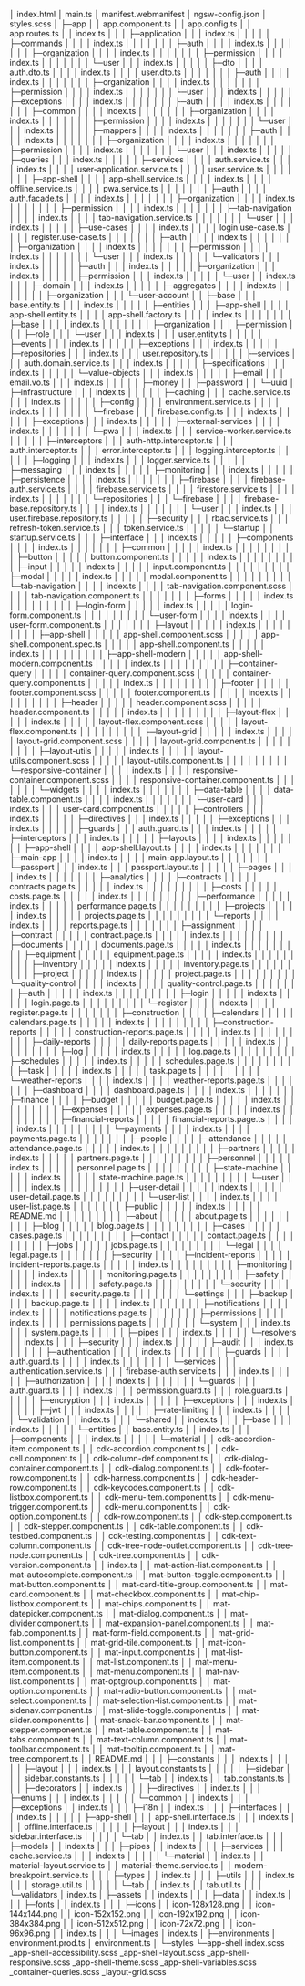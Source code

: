 │  index.html
│  main.ts
│  manifest.webmanifest
│  ngsw-config.json
│  styles.scss
│
├─app
│  │  app.component.ts
│  │  app.config.ts
│  │  app.routes.ts
│  │  index.ts
│  │
│  ├─application
│  │  │  index.ts
│  │  │
│  │  ├─commands
│  │  │  │  index.ts
│  │  │  │
│  │  │  ├─auth
│  │  │  │      index.ts
│  │  │  │
│  │  │  ├─organization
│  │  │  │      index.ts
│  │  │  │
│  │  │  ├─permission
│  │  │  │      index.ts
│  │  │  │
│  │  │  └─user
│  │  │          index.ts
│  │  │
│  │  ├─dto
│  │  │  │  auth.dto.ts
│  │  │  │  index.ts
│  │  │  │  user.dto.ts
│  │  │  │
│  │  │  ├─auth
│  │  │  │      index.ts
│  │  │  │
│  │  │  ├─organization
│  │  │  │      index.ts
│  │  │  │
│  │  │  ├─permission
│  │  │  │      index.ts
│  │  │  │
│  │  │  └─user
│  │  │          index.ts
│  │  │
│  │  ├─exceptions
│  │  │  │  index.ts
│  │  │  │
│  │  │  ├─auth
│  │  │  │      index.ts
│  │  │  │
│  │  │  ├─common
│  │  │  │      index.ts
│  │  │  │
│  │  │  ├─organization
│  │  │  │      index.ts
│  │  │  │
│  │  │  ├─permission
│  │  │  │      index.ts
│  │  │  │
│  │  │  └─user
│  │  │          index.ts
│  │  │
│  │  ├─mappers
│  │  │  │  index.ts
│  │  │  │
│  │  │  ├─auth
│  │  │  │      index.ts
│  │  │  │
│  │  │  ├─organization
│  │  │  │      index.ts
│  │  │  │
│  │  │  ├─permission
│  │  │  │      index.ts
│  │  │  │
│  │  │  └─user
│  │  │          index.ts
│  │  │
│  │  ├─queries
│  │  │      index.ts
│  │  │
│  │  ├─services
│  │  │  │  auth.service.ts
│  │  │  │  index.ts
│  │  │  │  user-application.service.ts
│  │  │  │  user.service.ts
│  │  │  │
│  │  │  ├─app-shell
│  │  │  │      app-shell.service.ts
│  │  │  │      index.ts
│  │  │  │      offline.service.ts
│  │  │  │      pwa.service.ts
│  │  │  │
│  │  │  ├─auth
│  │  │  │      auth.facade.ts
│  │  │  │      index.ts
│  │  │  │
│  │  │  ├─organization
│  │  │  │      index.ts
│  │  │  │
│  │  │  ├─permission
│  │  │  │      index.ts
│  │  │  │
│  │  │  ├─tab-navigation
│  │  │  │      index.ts
│  │  │  │      tab-navigation.service.ts
│  │  │  │
│  │  │  └─user
│  │  │          index.ts
│  │  │
│  │  ├─use-cases
│  │  │  │  index.ts
│  │  │  │  login.use-case.ts
│  │  │  │  register.use-case.ts
│  │  │  │
│  │  │  ├─auth
│  │  │  │      index.ts
│  │  │  │
│  │  │  ├─organization
│  │  │  │      index.ts
│  │  │  │
│  │  │  ├─permission
│  │  │  │      index.ts
│  │  │  │
│  │  │  └─user
│  │  │          index.ts
│  │  │
│  │  └─validators
│  │      │  index.ts
│  │      │
│  │      ├─auth
│  │      │      index.ts
│  │      │
│  │      ├─organization
│  │      │      index.ts
│  │      │
│  │      ├─permission
│  │      │      index.ts
│  │      │
│  │      └─user
│  │              index.ts
│  │
│  ├─domain
│  │  │  index.ts
│  │  │
│  │  ├─aggregates
│  │  │  │  index.ts
│  │  │  │
│  │  │  ├─organization
│  │  │  └─user-account
│  │  ├─base
│  │  │      base.entity.ts
│  │  │      index.ts
│  │  │
│  │  ├─entities
│  │  │  ├─app-shell
│  │  │  │      app-shell.entity.ts
│  │  │  │      app-shell.factory.ts
│  │  │  │      index.ts
│  │  │  │
│  │  │  ├─base
│  │  │  │      index.ts
│  │  │  │
│  │  │  ├─organization
│  │  │  ├─permission
│  │  │  ├─role
│  │  │  └─user
│  │  │          index.ts
│  │  │          user.entity.ts
│  │  │
│  │  ├─events
│  │  │      index.ts
│  │  │
│  │  ├─exceptions
│  │  │      index.ts
│  │  │
│  │  ├─repositories
│  │  │      index.ts
│  │  │      user.repository.ts
│  │  │
│  │  ├─services
│  │  │      auth.domain.service.ts
│  │  │      index.ts
│  │  │
│  │  ├─specifications
│  │  │      index.ts
│  │  │
│  │  └─value-objects
│  │      │  index.ts
│  │      │
│  │      ├─email
│  │      │      email.vo.ts
│  │      │      index.ts
│  │      │
│  │      ├─money
│  │      ├─password
│  │      └─uuid
│  ├─infrastructure
│  │  │  index.ts
│  │  │
│  │  ├─caching
│  │  │      cache.service.ts
│  │  │      index.ts
│  │  │
│  │  ├─config
│  │  │  │  environment.service.ts
│  │  │  │  index.ts
│  │  │  │
│  │  │  └─firebase
│  │  │          firebase.config.ts
│  │  │          index.ts
│  │  │
│  │  ├─exceptions
│  │  │      index.ts
│  │  │
│  │  ├─external-services
│  │  │  │  index.ts
│  │  │  │
│  │  │  └─pwa
│  │  │          index.ts
│  │  │          service-worker.service.ts
│  │  │
│  │  ├─interceptors
│  │  │      auth-http.interceptor.ts
│  │  │      auth.interceptor.ts
│  │  │      error.interceptor.ts
│  │  │      logging.interceptor.ts
│  │  │
│  │  ├─logging
│  │  │      index.ts
│  │  │      logger.service.ts
│  │  │
│  │  ├─messaging
│  │  │      index.ts
│  │  │
│  │  ├─monitoring
│  │  │      index.ts
│  │  │
│  │  ├─persistence
│  │  │  │  index.ts
│  │  │  │
│  │  │  ├─firebase
│  │  │  │      firebase-auth.service.ts
│  │  │  │      firebase.service.ts
│  │  │  │      firestore.service.ts
│  │  │  │      index.ts
│  │  │  │
│  │  │  └─repositories
│  │  │      └─firebase
│  │  │          │  firebase-base.repository.ts
│  │  │          │  index.ts
│  │  │          │
│  │  │          └─user
│  │  │                  index.ts
│  │  │                  user.firebase.repository.ts
│  │  │
│  │  ├─security
│  │  │      rbac.service.ts
│  │  │      refresh-token.service.ts
│  │  │      token.service.ts
│  │  │
│  │  └─startup
│  │          startup.service.ts
│  │
│  ├─interface
│  │  │  index.ts
│  │  │
│  │  ├─components
│  │  │  │  index.ts
│  │  │  │
│  │  │  ├─common
│  │  │  │  │  index.ts
│  │  │  │  │
│  │  │  │  ├─button
│  │  │  │  │      button.component.ts
│  │  │  │  │      index.ts
│  │  │  │  │
│  │  │  │  ├─input
│  │  │  │  │      index.ts
│  │  │  │  │      input.component.ts
│  │  │  │  │
│  │  │  │  ├─modal
│  │  │  │  │      index.ts
│  │  │  │  │      modal.component.ts
│  │  │  │  │
│  │  │  │  └─tab-navigation
│  │  │  │          index.ts
│  │  │  │          tab-navigation.component.scss
│  │  │  │          tab-navigation.component.ts
│  │  │  │
│  │  │  ├─forms
│  │  │  │  │  index.ts
│  │  │  │  │
│  │  │  │  ├─login-form
│  │  │  │  │      index.ts
│  │  │  │  │      login-form.component.ts
│  │  │  │  │
│  │  │  │  └─user-form
│  │  │  │          index.ts
│  │  │  │          user-form.component.ts
│  │  │  │
│  │  │  ├─layout
│  │  │  │  │  index.ts
│  │  │  │  │
│  │  │  │  ├─app-shell
│  │  │  │  │      app-shell.component.scss
│  │  │  │  │      app-shell.component.spec.ts
│  │  │  │  │      app-shell.component.ts
│  │  │  │  │      index.ts
│  │  │  │  │
│  │  │  │  ├─app-shell-modern
│  │  │  │  │      app-shell-modern.component.ts
│  │  │  │  │      index.ts
│  │  │  │  │
│  │  │  │  ├─container-query
│  │  │  │  │      container-query.component.scss
│  │  │  │  │      container-query.component.ts
│  │  │  │  │      index.ts
│  │  │  │  │
│  │  │  │  ├─footer
│  │  │  │  │      footer.component.scss
│  │  │  │  │      footer.component.ts
│  │  │  │  │      index.ts
│  │  │  │  │
│  │  │  │  ├─header
│  │  │  │  │      header.component.scss
│  │  │  │  │      header.component.ts
│  │  │  │  │      index.ts
│  │  │  │  │
│  │  │  │  ├─layout-flex
│  │  │  │  │      index.ts
│  │  │  │  │      layout-flex.component.scss
│  │  │  │  │      layout-flex.component.ts
│  │  │  │  │
│  │  │  │  ├─layout-grid
│  │  │  │  │      index.ts
│  │  │  │  │      layout-grid.component.scss
│  │  │  │  │      layout-grid.component.ts
│  │  │  │  │
│  │  │  │  ├─layout-utils
│  │  │  │  │      index.ts
│  │  │  │  │      layout-utils.component.scss
│  │  │  │  │      layout-utils.component.ts
│  │  │  │  │
│  │  │  │  └─responsive-container
│  │  │  │          index.ts
│  │  │  │          responsive-container.component.scss
│  │  │  │          responsive-container.component.ts
│  │  │  │
│  │  │  └─widgets
│  │  │      │  index.ts
│  │  │      │
│  │  │      ├─data-table
│  │  │      │      data-table.component.ts
│  │  │      │      index.ts
│  │  │      │
│  │  │      └─user-card
│  │  │              index.ts
│  │  │              user-card.component.ts
│  │  │
│  │  ├─controllers
│  │  │      index.ts
│  │  │
│  │  ├─directives
│  │  │      index.ts
│  │  │
│  │  ├─exceptions
│  │  │      index.ts
│  │  │
│  │  ├─guards
│  │  │      auth.guard.ts
│  │  │      index.ts
│  │  │
│  │  ├─interceptors
│  │  │      index.ts
│  │  │
│  │  ├─layouts
│  │  │  │  index.ts
│  │  │  │
│  │  │  ├─app-shell
│  │  │  │      app-shell.layout.ts
│  │  │  │      index.ts
│  │  │  │
│  │  │  ├─main-app
│  │  │  │      index.ts
│  │  │  │      main-app.layout.ts
│  │  │  │
│  │  │  └─passport
│  │  │          index.ts
│  │  │          passport.layout.ts
│  │  │
│  │  ├─pages
│  │  │  │  index.ts
│  │  │  │
│  │  │  ├─analytics
│  │  │  │  ├─contracts
│  │  │  │  │      contracts.page.ts
│  │  │  │  │      index.ts
│  │  │  │  │
│  │  │  │  ├─costs
│  │  │  │  │      costs.page.ts
│  │  │  │  │      index.ts
│  │  │  │  │
│  │  │  │  ├─performance
│  │  │  │  │      index.ts
│  │  │  │  │      performance.page.ts
│  │  │  │  │
│  │  │  │  ├─projects
│  │  │  │  │      index.ts
│  │  │  │  │      projects.page.ts
│  │  │  │  │
│  │  │  │  └─reports
│  │  │  │          index.ts
│  │  │  │          reports.page.ts
│  │  │  │
│  │  │  ├─assignment
│  │  │  │  ├─contract
│  │  │  │  │      contract.page.ts
│  │  │  │  │      index.ts
│  │  │  │  │
│  │  │  │  ├─documents
│  │  │  │  │      documents.page.ts
│  │  │  │  │      index.ts
│  │  │  │  │
│  │  │  │  ├─equipment
│  │  │  │  │      equipment.page.ts
│  │  │  │  │      index.ts
│  │  │  │  │
│  │  │  │  ├─inventory
│  │  │  │  │      index.ts
│  │  │  │  │      inventory.page.ts
│  │  │  │  │
│  │  │  │  ├─project
│  │  │  │  │      index.ts
│  │  │  │  │      project.page.ts
│  │  │  │  │
│  │  │  │  └─quality-control
│  │  │  │          index.ts
│  │  │  │          quality-control.page.ts
│  │  │  │
│  │  │  ├─auth
│  │  │  │  │  index.ts
│  │  │  │  │
│  │  │  │  ├─login
│  │  │  │  │      index.ts
│  │  │  │  │      login.page.ts
│  │  │  │  │
│  │  │  │  └─register
│  │  │  │          index.ts
│  │  │  │          register.page.ts
│  │  │  │
│  │  │  ├─construction
│  │  │  │  ├─calendars
│  │  │  │  │      calendars.page.ts
│  │  │  │  │      index.ts
│  │  │  │  │
│  │  │  │  ├─construction-reports
│  │  │  │  │      construction-reports.page.ts
│  │  │  │  │      index.ts
│  │  │  │  │
│  │  │  │  ├─daily-reports
│  │  │  │  │      daily-reports.page.ts
│  │  │  │  │      index.ts
│  │  │  │  │
│  │  │  │  ├─log
│  │  │  │  │      index.ts
│  │  │  │  │      log.page.ts
│  │  │  │  │
│  │  │  │  ├─schedules
│  │  │  │  │      index.ts
│  │  │  │  │      schedules.page.ts
│  │  │  │  │
│  │  │  │  ├─task
│  │  │  │  │      index.ts
│  │  │  │  │      task.page.ts
│  │  │  │  │
│  │  │  │  └─weather-reports
│  │  │  │          index.ts
│  │  │  │          weather-reports.page.ts
│  │  │  │
│  │  │  ├─dashboard
│  │  │  │      dashboard.page.ts
│  │  │  │      index.ts
│  │  │  │
│  │  │  ├─finance
│  │  │  │  ├─budget
│  │  │  │  │      budget.page.ts
│  │  │  │  │      index.ts
│  │  │  │  │
│  │  │  │  ├─expenses
│  │  │  │  │      expenses.page.ts
│  │  │  │  │      index.ts
│  │  │  │  │
│  │  │  │  ├─financial-reports
│  │  │  │  │      financial-reports.page.ts
│  │  │  │  │      index.ts
│  │  │  │  │
│  │  │  │  └─payments
│  │  │  │          index.ts
│  │  │  │          payments.page.ts
│  │  │  │
│  │  │  ├─people
│  │  │  │  ├─attendance
│  │  │  │  │      attendance.page.ts
│  │  │  │  │      index.ts
│  │  │  │  │
│  │  │  │  ├─partners
│  │  │  │  │      index.ts
│  │  │  │  │      partners.page.ts
│  │  │  │  │
│  │  │  │  ├─personnel
│  │  │  │  │      index.ts
│  │  │  │  │      personnel.page.ts
│  │  │  │  │
│  │  │  │  ├─state-machine
│  │  │  │  │      index.ts
│  │  │  │  │      state-machine.page.ts
│  │  │  │  │
│  │  │  │  └─user
│  │  │  │      │  index.ts
│  │  │  │      │
│  │  │  │      ├─user-detail
│  │  │  │      │      index.ts
│  │  │  │      │      user-detail.page.ts
│  │  │  │      │
│  │  │  │      └─user-list
│  │  │  │              index.ts
│  │  │  │              user-list.page.ts
│  │  │  │
│  │  │  ├─public
│  │  │  │  │  index.ts
│  │  │  │  │  README.md
│  │  │  │  │
│  │  │  │  ├─about
│  │  │  │  │      about.page.ts
│  │  │  │  │
│  │  │  │  ├─blog
│  │  │  │  │      blog.page.ts
│  │  │  │  │
│  │  │  │  ├─cases
│  │  │  │  │      cases.page.ts
│  │  │  │  │
│  │  │  │  ├─contact
│  │  │  │  │      contact.page.ts
│  │  │  │  │
│  │  │  │  ├─jobs
│  │  │  │  │      jobs.page.ts
│  │  │  │  │
│  │  │  │  └─legal
│  │  │  │          legal.page.ts
│  │  │  │
│  │  │  ├─security
│  │  │  │  ├─incident-reports
│  │  │  │  │      incident-reports.page.ts
│  │  │  │  │      index.ts
│  │  │  │  │
│  │  │  │  ├─monitoring
│  │  │  │  │      index.ts
│  │  │  │  │      monitoring.page.ts
│  │  │  │  │
│  │  │  │  ├─safety
│  │  │  │  │      index.ts
│  │  │  │  │      safety.page.ts
│  │  │  │  │
│  │  │  │  └─security
│  │  │  │          index.ts
│  │  │  │          security.page.ts
│  │  │  │
│  │  │  └─settings
│  │  │      ├─backup
│  │  │      │      backup.page.ts
│  │  │      │      index.ts
│  │  │      │
│  │  │      ├─notifications
│  │  │      │      index.ts
│  │  │      │      notifications.page.ts
│  │  │      │
│  │  │      ├─permissions
│  │  │      │      index.ts
│  │  │      │      permissions.page.ts
│  │  │      │
│  │  │      └─system
│  │  │              index.ts
│  │  │              system.page.ts
│  │  │
│  │  ├─pipes
│  │  │      index.ts
│  │  │
│  │  └─resolvers
│  │          index.ts
│  │
│  ├─security
│  │  │  index.ts
│  │  │
│  │  ├─audit
│  │  │      index.ts
│  │  │
│  │  ├─authentication
│  │  │  │  index.ts
│  │  │  │
│  │  │  ├─guards
│  │  │  │      auth.guard.ts
│  │  │  │      index.ts
│  │  │  │
│  │  │  └─services
│  │  │          authentication.service.ts
│  │  │          firebase-auth.service.ts
│  │  │          index.ts
│  │  │
│  │  ├─authorization
│  │  │  │  index.ts
│  │  │  │
│  │  │  └─guards
│  │  │          auth.guard.ts
│  │  │          index.ts
│  │  │          permission.guard.ts
│  │  │          role.guard.ts
│  │  │
│  │  ├─encryption
│  │  │      index.ts
│  │  │
│  │  ├─exceptions
│  │  │      index.ts
│  │  │
│  │  ├─jwt
│  │  │      index.ts
│  │  │
│  │  ├─rate-limiting
│  │  │      index.ts
│  │  │
│  │  └─validation
│  │          index.ts
│  │
│  └─shared
│      │  index.ts
│      │
│      ├─base
│      │  │  index.ts
│      │  │
│      │  └─entities
│      │          base.entity.ts
│      │          index.ts
│      │
│      ├─components
│      │  │  index.ts
│      │  │
│      │  └─material
│      │          cdk-accordion-item.component.ts
│      │          cdk-accordion.component.ts
│      │          cdk-cell.component.ts
│      │          cdk-column-def.component.ts
│      │          cdk-dialog-container.component.ts
│      │          cdk-dialog.component.ts
│      │          cdk-footer-row.component.ts
│      │          cdk-harness.component.ts
│      │          cdk-header-row.component.ts
│      │          cdk-keycodes.component.ts
│      │          cdk-listbox.component.ts
│      │          cdk-menu-item.component.ts
│      │          cdk-menu-trigger.component.ts
│      │          cdk-menu.component.ts
│      │          cdk-option.component.ts
│      │          cdk-row.component.ts
│      │          cdk-step.component.ts
│      │          cdk-stepper.component.ts
│      │          cdk-table.component.ts
│      │          cdk-testbed.component.ts
│      │          cdk-testing.component.ts
│      │          cdk-text-column.component.ts
│      │          cdk-tree-node-outlet.component.ts
│      │          cdk-tree-node.component.ts
│      │          cdk-tree.component.ts
│      │          cdk-version.component.ts
│      │          index.ts
│      │          mat-action-list.component.ts
│      │          mat-autocomplete.component.ts
│      │          mat-button-toggle.component.ts
│      │          mat-button.component.ts
│      │          mat-card-title-group.component.ts
│      │          mat-card.component.ts
│      │          mat-checkbox.component.ts
│      │          mat-chip-listbox.component.ts
│      │          mat-chips.component.ts
│      │          mat-datepicker.component.ts
│      │          mat-dialog.component.ts
│      │          mat-divider.component.ts
│      │          mat-expansion-panel.component.ts
│      │          mat-fab.component.ts
│      │          mat-form-field.component.ts
│      │          mat-grid-list.component.ts
│      │          mat-grid-tile.component.ts
│      │          mat-icon-button.component.ts
│      │          mat-input.component.ts
│      │          mat-list-item.component.ts
│      │          mat-list.component.ts
│      │          mat-menu-item.component.ts
│      │          mat-menu.component.ts
│      │          mat-nav-list.component.ts
│      │          mat-optgroup.component.ts
│      │          mat-option.component.ts
│      │          mat-radio-button.component.ts
│      │          mat-select.component.ts
│      │          mat-selection-list.component.ts
│      │          mat-sidenav.component.ts
│      │          mat-slide-toggle.component.ts
│      │          mat-slider.component.ts
│      │          mat-snack-bar.component.ts
│      │          mat-stepper.component.ts
│      │          mat-table.component.ts
│      │          mat-tabs.component.ts
│      │          mat-text-column.component.ts
│      │          mat-toolbar.component.ts
│      │          mat-tooltip.component.ts
│      │          mat-tree.component.ts
│      │          README.md
│      │
│      ├─constants
│      │  │  index.ts
│      │  │
│      │  ├─layout
│      │  │      index.ts
│      │  │      layout.constants.ts
│      │  │
│      │  ├─sidebar
│      │  │      sidebar.constants.ts
│      │  │
│      │  └─tab
│      │          index.ts
│      │          tab.constants.ts
│      │
│      ├─decorators
│      │      index.ts
│      │
│      ├─directives
│      │      index.ts
│      │
│      ├─enums
│      │  │  index.ts
│      │  │
│      │  └─common
│      │          index.ts
│      │
│      ├─exceptions
│      │      index.ts
│      │
│      ├─i18n
│      │      index.ts
│      │
│      ├─interfaces
│      │  │  index.ts
│      │  │
│      │  ├─app-shell
│      │  │      app-shell.interface.ts
│      │  │      index.ts
│      │  │      offline.interface.ts
│      │  │
│      │  ├─layout
│      │  │      index.ts
│      │  │      sidebar.interface.ts
│      │  │
│      │  └─tab
│      │          index.ts
│      │          tab.interface.ts
│      │
│      ├─models
│      │      index.ts
│      │
│      ├─pipes
│      │      index.ts
│      │
│      ├─services
│      │  │  cache.service.ts
│      │  │  index.ts
│      │  │
│      │  └─material
│      │          index.ts
│      │          material-layout.service.ts
│      │          material-theme.service.ts
│      │          modern-breakpoint.service.ts
│      │
│      ├─types
│      │      index.ts
│      │
│      ├─utils
│      │  │  index.ts
│      │  │  storage.util.ts
│      │  │
│      │  └─tab
│      │          index.ts
│      │          tab.util.ts
│      │
│      └─validators
│              index.ts
│
├─assets
│  │  index.ts
│  │
│  ├─data
│  │      index.ts
│  │
│  ├─fonts
│  │      index.ts
│  │
│  ├─icons
│  │      icon-128x128.png
│  │      icon-144x144.png
│  │      icon-152x152.png
│  │      icon-192x192.png
│  │      icon-384x384.png
│  │      icon-512x512.png
│  │      icon-72x72.png
│  │      icon-96x96.png
│  │      index.ts
│  │
│  └─images
│          index.ts
│
├─environments
│      environment.prod.ts
│      environment.ts
│
└─styles
    └─app-shell
            index.scss
            _app-shell-accessibility.scss
            _app-shell-layout.scss
            _app-shell-responsive.scss
            _app-shell-theme.scss
            _app-shell-variables.scss
            _container-queries.scss
            _layout-grid.scss
